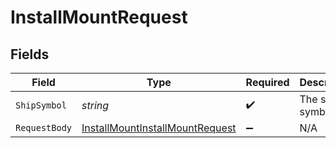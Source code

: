 # InstallMountRequest


## Fields

| Field                                                                                       | Type                                                                                        | Required                                                                                    | Description                                                                                 |
| ------------------------------------------------------------------------------------------- | ------------------------------------------------------------------------------------------- | ------------------------------------------------------------------------------------------- | ------------------------------------------------------------------------------------------- |
| `ShipSymbol`                                                                                | *string*                                                                                    | :heavy_check_mark:                                                                          | The ship's symbol.                                                                          |
| `RequestBody`                                                                               | [InstallMountInstallMountRequest](../../Models/Requests/InstallMountInstallMountRequest.md) | :heavy_minus_sign:                                                                          | N/A                                                                                         |